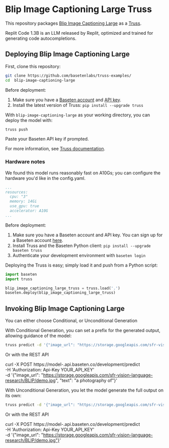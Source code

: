 # Blip Image Captioning Large Truss

This repository packages [Blip Image Captioning Large](https://huggingface.co/Salesforce/blip-image-captioning-large) as a [Truss](https://truss.baseten.co).

Replit Code 1.3B is an LLM released by Replit, optimized and trained for generating code autocompletions.

## Deploying Blip Image Captioning Large

First, clone this repository:

```sh
git clone https://github.com/basetenlabs/truss-examples/
cd  blip-image-captioning-large
```

Before deployment:

1. Make sure you have a [Baseten account](https://app.baseten.co/signup) and [API key](https://app.baseten.co/settings/account/api_keys).
2. Install the latest version of Truss: `pip install --upgrade truss`

With `blip-image-captioning-large` as your working directory, you can deploy the model with:

```sh
truss push
```

Paste your Baseten API key if prompted.

For more information, see [Truss documentation](https://truss.baseten.co).

### Hardware notes

We found this model runs reasonably fast on A10Gs; you can configure the hardware you'd like in the config.yaml.

```yaml
...
resources:
  cpu: "3"
  memory: 14Gi
  use_gpu: true
  accelerator: A10G
...
```

Before deployment:

1. Make sure you have a Baseten account and API key. You can sign up for a Baseten account [here](https://app.baseten.co/signup).
2. Install Truss and the Baseten Python client: `pip install --upgrade baseten truss`
3. Authenticate your development environment with `baseten login`

Deploying the Truss is easy; simply load it and push from a Python script:

```python
import baseten
import truss

blip_image_captioning_large_truss = truss.load('.')
baseten.deploy(blip_image_captioning_large_truss)
```

## Invoking Blip Image Captioning Large

You can either choose Conditional, or Unconditional Generation

With Conditional Generation, you can set a prefix for the generated output, allowing guidance of the model:

```sh
truss predict -d '{"image_url": "https://storage.googleapis.com/sfr-vision-language-research/BLIP/demo.jpg", "text" : "a photography of"}'
```

Or with the REST API

curl -X POST https://model-<Your Model ID>.api.baseten.co/development/predict \
  -H 'Authorization: Api-Key YOUR_API_KEY' \
  -d '{"image_url": "https://storage.googleapis.com/sfr-vision-language-research/BLIP/demo.jpg", "text": "a photography of"}'



With Unconditional Generation, you let the model generate the full output on its own:

```sh
truss predict -d '{"image_url": "https://storage.googleapis.com/sfr-vision-language-research/BLIP/demo.jpg"}'
```

Or with the REST API

curl -X POST https://model-<Your Model ID>.api.baseten.co/development/predict \
  -H 'Authorization: Api-Key YOUR_API_KEY' \
  -d '{"image_url": "https://storage.googleapis.com/sfr-vision-language-research/BLIP/demo.jpg"}'

